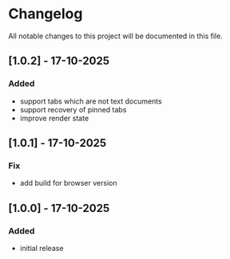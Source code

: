 # Changelog

All notable changes to this project will be documented in this file.

## [1.0.2] - 17-10-2025

### Added

- support tabs which are not text documents
- support recovery of pinned tabs
- improve render state

## [1.0.1] - 17-10-2025

### Fix

- add build for browser version

## [1.0.0] - 17-10-2025

### Added

- initial release